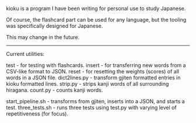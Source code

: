 kioku is a program I have been writing for personal use to study Japanese.

Of course, the flashcard part can be used for any language, but the tooling
was specifically designed for Japanese.

This may change in the future.

-----

Current utilities:

test - for testing with flashcards.
insert - for transferring new words from a CSV-like format to JSON.
reset - for resetting the weights (scores) of all words in a JSON file.
dict2lines.py - transform gjiten formatted entries in kioku formatted lines.
strip.py - strips kanji words of all surrounding hiragana.
count.py - counts kanji words.

start_pipeline.sh - transforms from gjiten, inserts into a JSON, and starts a test.
three_tests.sh - runs three tests using test.py with varying level of repetitiveness (for focus).